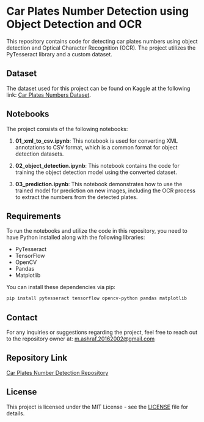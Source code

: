 # Car Plates Number Detection using Object Detection and OCR

This repository contains code for detecting car plates numbers using object detection and Optical Character Recognition (OCR). The project utilizes the PyTesseract library and a custom dataset.

## Dataset
The dataset used for this project can be found on Kaggle at the following link: [Car Plates Numbers Dataset](https://www.kaggle.com/datasets/mohamedashrafkhalifa/car-plates-numbers).

## Notebooks
The project consists of the following notebooks:

1. **01_xml_to_csv.ipynb**: This notebook is used for converting XML annotations to CSV format, which is a common format for object detection datasets.

2. **02_object_detection.ipynb**: This notebook contains the code for training the object detection model using the converted dataset.

3. **03_prediction.ipynb**: This notebook demonstrates how to use the trained model for prediction on new images, including the OCR process to extract the numbers from the detected plates.

## Requirements
To run the notebooks and utilize the code in this repository, you need to have Python installed along with the following libraries:
- PyTesseract
- TensorFlow
- OpenCV
- Pandas
- Matplotlib

You can install these dependencies via pip:

```bash
pip install pytesseract tensorflow opencv-python pandas matplotlib
```

## Contact
For any inquiries or suggestions regarding the project, feel free to reach out to the repository owner at: m.ashraf.20162002@gmail.com

## Repository Link
[Car Plates Number Detection Repository](https://github.com/MohamedKhalifa1/Car-Plates-Number-Detection)

## License
This project is licensed under the MIT License - see the [LICENSE](LICENSE) file for details.